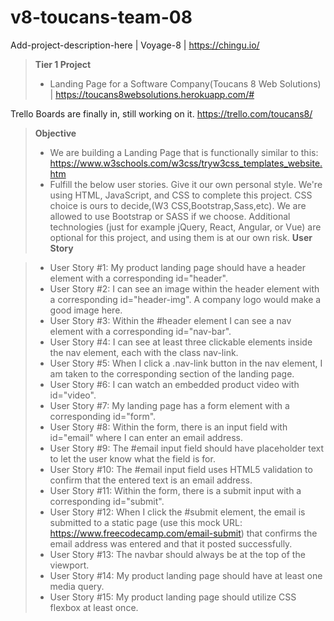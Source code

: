 # v8-toucans-team-08
Add-project-description-here | Voyage-8 | https://chingu.io/

> **Tier 1 Project**
> - Landing Page for a Software Company(Toucans 8 Web Solutions) | https://toucans8websolutions.herokuapp.com/#

Trello Boards are finally in, still working on it.
https://trello.com/toucans8/


> **Objective**
> - We are building a Landing Page that is functionally similar to this: https://www.w3schools.com/w3css/tryw3css_templates_website.htm
> - Fulfill the below user stories. Give it our own personal style.
We're using HTML, JavaScript, and CSS to complete this project. CSS  choice is ours to decide,(W3 CSS,Bootstrap,Sass,etc). We are allowed to use Bootstrap or SASS if we choose. Additional technologies (just for example jQuery, React, Angular, or Vue) are optional for this project, and using them is at our own risk. 
> **User Story**

> - User Story #1: My product landing page should have a header element with a corresponding id="header".
> - User Story #2: I can see an image within the header element with a corresponding id="header-img". A company logo would make a good image here.
> - User Story #3: Within the #header element I can see a nav element with a corresponding id="nav-bar".
> - User Story #4: I can see at least three clickable elements inside the nav element, each with the class nav-link.
> - User Story #5: When I click a .nav-link button in the nav element, I am taken to the corresponding section of the landing page.
> - User Story #6: I can watch an embedded product video with id="video".
> - User Story #7: My landing page has a form element with a corresponding id="form".
> - User Story #8: Within the form, there is an input field with id="email" where I can enter an email address.
> - User Story #9: The #email input field should have placeholder text to let the user know what the field is for.
> - User Story #10: The #email input field uses HTML5 validation to confirm that the entered text is an email address.
> - User Story #11: Within the form, there is a submit input with a corresponding id="submit".
> - User Story #12: When I click the #submit element, the email is submitted to a static page (use this mock URL: https://www.freecodecamp.com/email-submit) that confirms the email address was entered and that it posted successfully.
> - User Story #13: The navbar should always be at the top of the viewport.
> - User Story #14: My product landing page should have at least one media query.
> - User Story #15: My product landing page should utilize CSS flexbox at least once.

